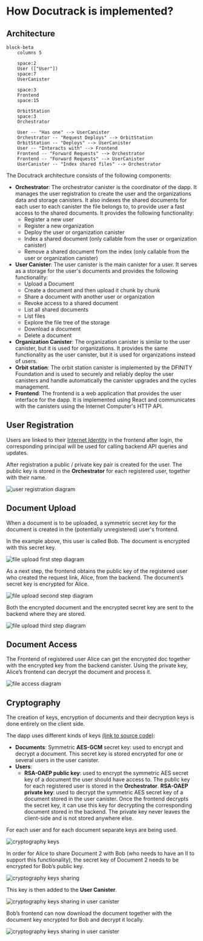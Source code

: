 # How Docutrack is implemented?

## Architecture

```mermaid
block-beta
    columns 5

    space:2
    User (["User"])
    space:7
    UserCanister
    
    space:3
    Frontend
    space:15
    
    OrbitStation
    space:3
    Orchestrator

    User -- "Has one" --> UserCanister
    Orchestrator -- "Request Deploys" --> OrbitStation
    OrbitStation -- "Deploys" --> UserCanister
    User -- "Interacts with" --> Frontend
    Frontend -- "Forward Requests" --> Orchestrator
    Frontend -- "Forward Requests" --> UserCanister
    UserCanister -- "Index shared files" --> Orchestrator
```

The Docutrack architecture consists of the following components:

- **Orchestrator**: The orchestrator canister is the coordinator of the dapp. It manages the user registration to create the user and the organizations data and storage canisters. It also indexes the shared documents for each user to each canister the file belongs to, to provide user a fast access to the shared documents. It provides the following functionality:
  - Register a new user
  - Register a new organization
  - Deploy the user or organization canister
  - Index a shared document (only callable from the user or organization canister)
  - Remove a shared document from the index (only callable from the user or organization canister)
- **User Canister**: The user canister is the main canister for a user. It serves as a storage for the user's documents and provides the following functionality:
  - Upload a Document
  - Create a document and then upload it chunk by chunk
  - Share a document with another user or organization
  - Revoke access to a shared document
  - List all shared documents
  - List files
  - Explore the file tree of the storage
  - Download a document
  - Delete a document
- **Organization Canister**: The organization canister is similar to the user canister, but it is used for organizations. It provides the same functionality as the user canister, but it is used for organizations instead of users.
- **Orbit station**: The orbit station canister is implemented by the DFINITY Foundation and is used to securely and reliably deploy the user canisters and handle automatically the canister upgrades and the cycles management.
- **Frontend**: The frontend is a web application that provides the user interface for the dapp. It is implemented using React and communicates with the canisters using the Internet Computer's HTTP API.

## User Registration

Users are linked to their [Internet Identity](https://internetcomputer.org/internet-identity) in the frontend after login, the corresponding principal will be used for calling backend API queries and
updates.

After registration a public / private key pair is created for the user.
The public key is stored in the **Orchestrator** for each registered user, together with their name.

![user registration diagram](./images/user-registration.png)

## Document Upload

When a document is to be uploaded, a symmetric secret key for the document is created in the (potentially unregistered) user's frontend.

In the example above, this user is called Bob. The document is encrypted with this secret key.

![file upload first step diagram](./images/upload_step1.png)

As a next step, the frontend obtains the public key of the registered user who created the request link, Alice, from the backend.
The document’s secret key is encrypted for Alice.

![file upload second step diagram](./images/upload_step2.png)

Both the encrypted document and the encrypted secret key are sent to the backend where they are stored.

![file upload third step diagram](./images/upload_step3.png)

## Document Access

The Frontend of registered user Alice can get the encrypted doc together with the encrypted key from the backend canister.
Using the private key, Alice’s frontend can decrypt the document and process it.

![file access diagram](./images/file-access.png)

## Cryptography

The creation of keys, encryption of documents and their decryption keys is done entirely on the client side.

The dapp uses different kinds of keys [(link to source code)](https://github.com/icp-hub-it/ic-docutrack/blob/main/frontend/src/frontend/src/lib/crypto.js):

- **Documents**: Symmetric **AES-GCM** secret key: used to encrypt and decrypt a document. This secret key is stored encrypted for one or several users in the user canister.
- **Users**:
  - **RSA-OAEP public key**: used to encrypt the symmetric AES secret key of a document the user should have access to. The public key for each registered user is stored in the **Orchestrator**.
  **RSA-OAEP private key**: used to decrypt the symmetric AES secret key of a document stored in the user canister. Once the frontend decrypts the secret key, it can use this key for decrypting the corresponding document stored in the backend. The private key never leaves the client-side and is not stored anywhere else.

For each user and for each document separate keys are being used.

![cryptography keys](./images/crypto-keys.png)

In order for Alice to share Document 2 with Bob (who needs to have an II to support this functionality), the secret key of Document 2 needs to be encrypted for Bob’s public key.

![cryptography keys sharing](./images/crypto-keys-sharing.png)

This key is then added to the **User Canister**.

![cryptography keys sharing in user canister](./images/crypto-keys-sharing-in-user-canister.png)

Bob’s frontend can now download the document together with the document key encrypted for Bob and decrypt it locally.

![cryptography keys sharing in user canister](./images/crypto-keys-sharing-in-user-canister2.png)
